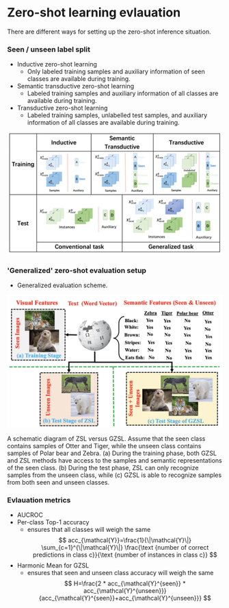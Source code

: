 # Zero-shot learning evlauation

There are different ways for setting up the zero-shot inference situation. 

### Seen / unseen label split 

- Inductive zero-shot learning 
    - Only labeled training samples and auxiliary information of seen classes are available during training.
- Semantic transductive zero-shot learning 
    - Labeled training samples and auxiliary information of all classes are available during training.
- Transductive zero-shot learning 
    - Labeled training samples, unlabelled test samples, and auxiliary information of all classes are available during training.


<img src = "../assets/zsl/data_split.png" width=600>


### 'Generalized' zero-shot evaluation setup

- Generalized evaluation scheme. 
<p align = "left">
<img src = "../assets/zsl/gzsl_vs_zsl.png" width=600>
</p>
<p align = "left">
A schematic diagram of ZSL versus GZSL. Assume that the seen class contains samples of Otter and Tiger, while the unseen class contains samples of Polar bear and Zebra. (a) During the training phase, both GZSL and ZSL methods have access to the samples and semantic representations of the seen class. (b) During the test phase, ZSL can only recognize samples from the unseen class, while (c) GZSL is able to recognize samples from both seen and unseen classes.
</p>


### Evlauation metrics

- AUCROC
- Per-class Top-1 accuracy 
    - ensures that all classes will weigh the same
$$
acc_{\mathcal{Y}}=\frac{1}{\|\mathcal{Y}\|} \sum_{c=1}^{\|\mathcal{Y}\|} \frac{\text {number of correct predictions in class c}}{\text {number of instances in class c}}
$$
- Harmonic Mean for GZSL
    - ensures that seen and unseen class accuracy will weigh the same
$$
H=\frac{2 * acc_{\mathcal{Y}^{seen}} * acc_{\mathcal{Y}^{unseen}}}{acc_{\mathcal{Y}^{seen}}+acc_{\mathcal{Y}^{unseen}}}
$$

